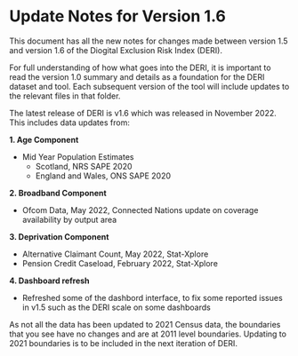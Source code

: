# Update Notes for Version 1.6

This document has all the new notes for changes made between version 1.5 and version 1.6 of the Diogital Exclusion Risk Index (DERI).

For full understanding of how what goes into the DERI, it is important to read the version 1.0 summary and details as a foundation for the DERI dataset and tool. Each subsequent version of the tool will include updates to the relevant files in that folder.

The latest release of DERI is v1.6 which was released in November 2022. 
This includes data updates from:

**1. Age Component**
  - Mid Year Population Estimates 
    - Scotland, NRS SAPE 2020
    - England and Wales, ONS SAPE 2020

**2. Broadband Component**
  - Ofcom Data, May 2022, Connected Nations update on coverage availability by output area
  
**3. Deprivation Component**
  - Alternative Claimant Count, May 2022, Stat-Xplore
  - Pension Credit Caseload, February 2022, Stat-Xplore
  
**4. Dashboard refresh**
  - Refreshed some of the dashbord interface, to fix some reported issues in v1.5 such as the DERI scale on some dashboards

As not all the data has been updated to 2021 Census data, the boundaries that you see have no changes and are at 2011 level boundaries. Updating to 2021 boundaries is to be included in the next iteration of DERI.
